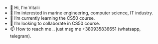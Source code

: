 - 👋 Hi, I'm Vitalii
- 👀 I’m interested in marine engineering, computer science, IT industry.
- 🌱 I’m currently learning the CS50 course.
- 💞️ I’m looking to collaborate in CS50 course.
- 📫 How to reach me .. just msg me +380935836651 (whatsapp, telegram).

<!---
mrgunchenko/mrgunchenko is a ✨ special ✨ repository because its `README.md` (this file) appears on your GitHub profile.
You can click the Preview link to take a look at your changes.
--->
